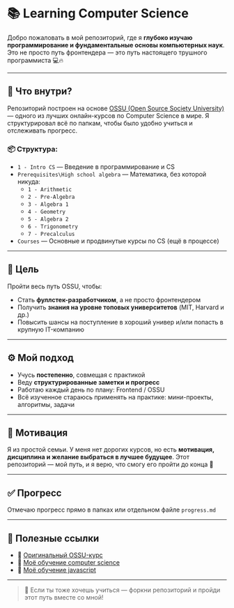 # 📚 Learning Computer Science

Добро пожаловать в мой репозиторий, где я **глубоко изучаю программирование и фундаментальные основы компьютерных наук**. Это не просто путь фронтендера — это путь настоящего трушного программиста 💻🔥

---

## 🔹 Что внутри?

Репозиторий построен на основе [OSSU (Open Source Society University)](https://github.com/ossu/computer-science) — одного из лучших онлайн-курсов по Computer Science в мире. Я структурировал всё по папкам, чтобы было удобно учиться и отслеживать прогресс.

### 📦 Структура:
- `1 - Intro CS` — Введение в программирование и CS
- `Prerequisites\High school algebra` — Математика, без которой никуда:
  - `1 - Arithmetic`
  - `2 - Pre-Algebra`
  - `3 - Algebra 1`
  - `4 - Geometry`
  - `5 - Algebra 2`
  - `6 - Trigonometry`
  - `7 - Precalculus`
- `Courses` — Основные и продвинутые курсы по CS (ещё в процессе)

---

## 🎯 Цель

Пройти весь путь OSSU, чтобы:
- Стать **фуллстек-разработчиком**, а не просто фронтендером
- Получить **знания на уровне топовых университетов** (MIT, Harvard и др.)
- Повысить шансы на поступление в хороший универ и/или попасть в крупную IT-компанию

---

## ⚙️ Мой подход

- Учусь **постепенно**, совмещая с практикой
- Веду **структурированные заметки и прогресс**
- Работаю каждый день по плану: Frontend / OSSU
- Всё изученное стараюсь применять на практике: мини-проекты, алгоритмы, задачи

---

## 🧠 Мотивация

Я из простой семьи. У меня нет дорогих курсов, но есть **мотивация, дисциплина и желание выбраться в лучшее будущее**. Этот репозиторий — мой путь, и я верю, что смогу его пройти до конца 💪

---

## ✅ Прогресс

Отмечаю прогресс прямо в папках или отдельном файле `progress.md`

---

## 📌 Полезные ссылки
- 🔗 [Оригинальный OSSU-курс](https://github.com/ossu/computer-science)
- 🔗 [Моё обучение computer science](https://github.com/MiryoqibS/learning-computer-science)
- 🔗 [Моё обучение javascript](https://github.com/MiryoqibS/learning-javascript)

---

> 📌 Если ты тоже хочешь учиться — форкни репозиторий и пройди этот путь вместе со мной!  